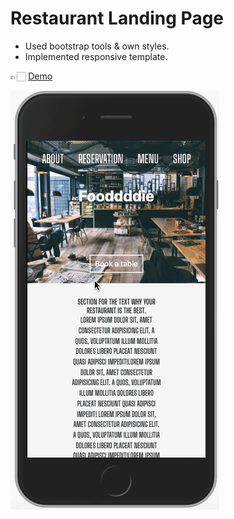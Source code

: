 # Restaurant Landing Page

- Used bootstrap tools & own styles.
- Implemented responsive template.

👉🏻 [Demo](https://github.com/saint6999/Restaurant_website)

![Demo](img/demo.gif)